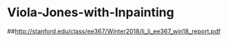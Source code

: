# Viola-Jones-with-Inpainting
##http://stanford.edu/class/ee367/Winter2018/li_li_ee367_win18_report.pdf
